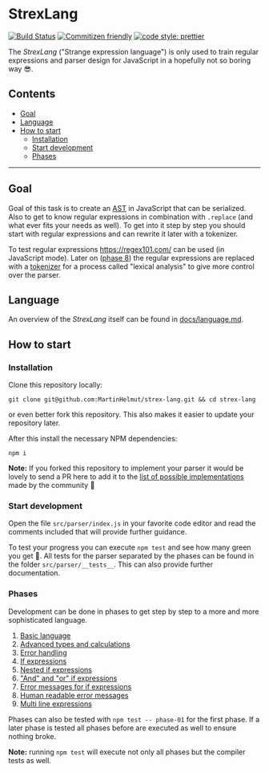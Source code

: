 # StrexLang

[![Build Status](https://travis-ci.org/MartinHelmut/strex-lang.svg?branch=master)](https://travis-ci.org/MartinHelmut/strex-lang)
[![Commitizen friendly](https://img.shields.io/badge/commitizen-friendly-brightgreen.svg)](http://commitizen.github.io/cz-cli/)
[![code style: prettier](https://img.shields.io/badge/code_style-prettier-ff69b4.svg)](https://github.com/prettier/prettier)

The _StrexLang_ ("Strange expression language") is only used to train regular expressions and parser design for JavaScript in a hopefully not so boring way 😎.

## Contents

-   [Goal](#goal)
-   [Language](#language)
-   [How to start](#how-to-start)
    -   [Installation](#installation)
    -   [Start development](#start-development)
    -   [Phases](#phases)

---

## Goal

Goal of this task is to create an [AST](https://en.wikipedia.org/wiki/Abstract_syntax_tree) in JavaScript that can be serialized. Also to get to know regular expressions in combination with `.replace` (and what ever fits your needs as well). To get into it step by step you should start with regular expressions and can rewrite it later with a tokenizer.

To test regular expressions https://regex101.com/ can be used (in JavaScript mode). Later on ([phase 8](#phases)) the regular expressions are replaced with a [tokenizer](https://en.wikipedia.org/wiki/Lexical_analysis#Tokenization) for a process called "lexical analysis" to give more control over the parser.

## Language

An overview of the _StrexLang_ itself can be found in [docs/language.md](docs/language.md).

## How to start

### Installation

Clone this repository locally:

```shell
git clone git@github.com:MartinHelmut/strex-lang.git && cd strex-lang
```

or even better fork this repository. This also makes it easier to update your repository later.

After this install the necessary NPM dependencies:

```shell
npm i
```

**Note:** If you forked this repository to implement your parser it would be lovely to send a PR here to add it to the [list of possible implementations](docs/implementations.md) made by the community 🎉

### Start development

Open the file `src/parser/index.js` in your favorite code editor and read the comments included that will provide further guidance.

To test your progress you can execute `npm test` and see how many green you get 🚀. All tests for the parser separated by the phases can be found in the folder `src/parser/__tests__`. This can also provide further documentation.

### Phases

Development can be done in phases to get step by step to a more and more sophisticated language.

1. [Basic language](src/parser/__tests__/phase-01/_README.md)
2. [Advanced types and calculations](src/parser/__tests__/phase-02/_README.md)
3. [Error handling](src/parser/__tests__/phase-03/_README.md)
4. [If expressions](src/parser/__tests__/phase-04/_README.md)
5. [Nested if expressions](src/parser/__tests__/phase-05/_README.md)
6. ["And" and "or" if expressions](src/parser/__tests__/phase-06/_README.md)
7. [Error messages for if expressions](src/parser/__tests__/phase-07/_README.md)
8. [Human readable error messages](src/parser/__tests__/phase-08/_README.md)
9. [Multi line expressions](src/parser/__tests__/phase-09/_README.md)

Phases can also be tested with `npm test -- phase-01` for the first phase. If a later phase is tested all phases before are executed as well to ensure nothing broke.

**Note:** running `npm test` will execute not only all phases but the compiler tests as well.
